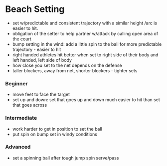 # Beach Setting

- set w/predictable and consistent trajectory with a similar height /arc is easier to hit.
- obligation of the setter to help partner w/attack by calling open area of the court
- bump setting in the wind: add a little spin to the ball for more predictable trajectory - easier to hit
- right handed athletes hit better when set to right side of their body and left handed, left side of body
- how close you set to the net depends on the defense
- taller blockers, away from net, shorter blockers - tighter sets

### Beginner

- move feet to face the target
- set up and down: set that goes up and down much easier to hit than set that goes across

### Intermediate

- work harder to get in position to set the ball
- put spin on bump set in windy conditions

### Advanced

- set a spinning ball after tough jump spin serve/pass

